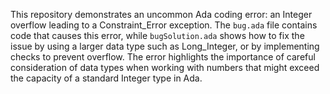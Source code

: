 This repository demonstrates an uncommon Ada coding error: an Integer overflow leading to a Constraint_Error exception. The `bug.ada` file contains code that causes this error, while `bugSolution.ada` shows how to fix the issue by using a larger data type such as Long_Integer, or by implementing checks to prevent overflow.  The error highlights the importance of careful consideration of data types when working with numbers that might exceed the capacity of a standard Integer type in Ada.